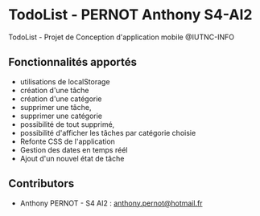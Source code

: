 # TodoList - PERNOT Anthony S4-AI2
TodoList - Projet de Conception d'application mobile @IUTNC-INFO

## Fonctionnalités apportés

- utilisations de localStorage
- création d'une tâche
- création d'une catégorie
- supprimer une tâche,
- supprimer une catégorie
- possibilité de tout supprimé,
- possibilité d'afficher les tâches par catégorie choisie
- Refonte CSS de l'application 
- Gestion des dates en temps réél
- Ajout d'un nouvel état de tâche

## Contributors

- Anthony PERNOT - S4 AI2 : anthony.pernot@hotmail.fr
